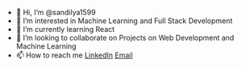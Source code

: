 - 👋 Hi, I’m @sandilya1599
- 👀 I’m interested in Machine Learning and Full Stack Development
- 🌱 I’m currently learning React
- 💞️ I’m looking to collaborate on Projects on Web Development and Machine Learning
- 📫 How to reach me [LinkedIn](https://www.linkedin.com/in/garimella-bharath-sandilya-a4470b13b/) [Email](sandilya1599@yahoo.com)

<!---
sandilya1599/sandilya1599 is a ✨ special ✨ repository because its `README.md` (this file) appears on your GitHub profile.
You can click the Preview link to take a look at your changes.
--->
